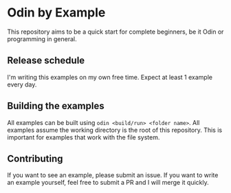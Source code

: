 # Odin by Example

This repository aims to be a quick start for complete beginners, be it Odin or programming in general.

## Release schedule

I'm writing this examples on my own free time. Expect at least 1 example every day.

## Building the examples

All examples can be built using `odin <build/run> <folder name>`. All examples assume the working directory is the root of this repository. This is important for examples that work with the file system.

## Contributing

If you want to see an example, please submit an issue. If you want to write an example yourself, feel free to submit a PR and I will merge it quickly.
